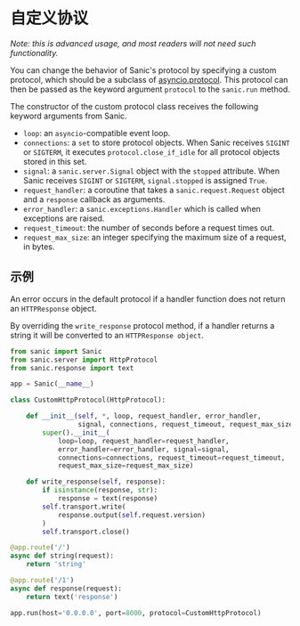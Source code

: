 # 自定义协议

*Note: this is advanced usage, and most readers will not need such functionality.*

You can change the behavior of Sanic's protocol by specifying a custom
protocol, which should be a subclass
of
[asyncio.protocol](https://docs.python.org/3/library/asyncio-protocol.html#protocol-classes).
This protocol can then be passed as the keyword argument `protocol` to the `sanic.run` method.

The constructor of the custom protocol class receives the following keyword
arguments from Sanic.

- `loop`: an `asyncio`-compatible event loop.
- `connections`: a `set` to store protocol objects. When Sanic receives
  `SIGINT` or `SIGTERM`, it executes `protocol.close_if_idle` for all protocol
  objects stored in this set.
- `signal`: a `sanic.server.Signal` object with the `stopped` attribute. When
  Sanic receives `SIGINT` or `SIGTERM`, `signal.stopped` is assigned `True`.
- `request_handler`: a coroutine that takes a `sanic.request.Request` object
  and a `response` callback as arguments.
- `error_handler`: a `sanic.exceptions.Handler` which is called when exceptions
  are raised.
- `request_timeout`: the number of seconds before a request times out.
- `request_max_size`: an integer specifying the maximum size of a request, in bytes.

## 示例

An error occurs in the default protocol if a handler function does not return
an `HTTPResponse` object.

By overriding the `write_response` protocol method, if a handler returns a
string it will be converted to an `HTTPResponse object`.

```python
from sanic import Sanic
from sanic.server import HttpProtocol
from sanic.response import text

app = Sanic(__name__)

class CustomHttpProtocol(HttpProtocol):

    def __init__(self, *, loop, request_handler, error_handler,
                 signal, connections, request_timeout, request_max_size):
        super().__init__(
            loop=loop, request_handler=request_handler,
            error_handler=error_handler, signal=signal,
            connections=connections, request_timeout=request_timeout,
            request_max_size=request_max_size)

    def write_response(self, response):
        if isinstance(response, str):
            response = text(response)
        self.transport.write(
            response.output(self.request.version)
        )
        self.transport.close()

@app.route('/')
async def string(request):
    return 'string'

@app.route('/1')
async def response(request):
    return text('response')

app.run(host='0.0.0.0', port=8000, protocol=CustomHttpProtocol)
```